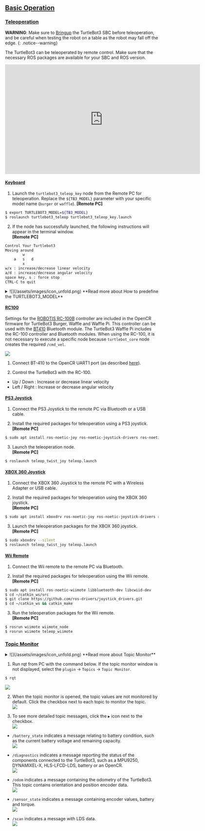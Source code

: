 
## [Basic Operation](#basic-operation)

### [Teleoperation](#teleoperation)

**WARNING**: Make sure to [Bringup][bringup] the TurtleBot3 SBC before teleoperation, and be careful when testing the robot on a table as the robot may fall off the edge.
{: .notice--warning}

The TurtleBot3 can be teleoperated by remote control. Make sure that the necessary ROS packages are available for your SBC and ROS version. 

<iframe width="640" height="360" src="https://www.youtube.com/embed/Z4s18hlazb4" frameborder="0" allowfullscreen></iframe>

#### [Keyboard](#keyboard)

1. Launch the `turtlebot3_teleop_key` node from the Remote PC for teleoperation. Replace the `${TB3_MODEL}` parameter with your specific model name (`burger` or `waffle`). 
**[Remote PC]**  
```bash
$ export TURTLEBOT3_MODEL=${TB3_MODEL}
$ roslaunch turtlebot3_teleop turtlebot3_teleop_key.launch
```

2. If the node has successfully launched, the following instructions will appear in the terminal window.  
**[Remote PC]**  
```bash
Control Your Turtlebot3
Moving around
        w
    a   s   d
        x
w/x : increase/decrease linear velocity
a/d : increase/decrease angular velocity
space key, s : force stop
CTRL-C to quit
```

<details>
<summary>
![](/assets/images/icon_unfold.png) **Read more about How to predefine the TURTLEBOT3_MODEL**
</summary>
The `export TURTLEBOT3_MODEL=${TB3_MODEL}` command can be omitted if the **TURTLEBOT3_MODEL** parameter is predefined in your system's `.bashrc` file. The `.bashrc` file is automatically loaded when a terminal window is created.  

- Example defining TurtlBot3 Burger as the default in the `.bashrc` file.  
```bash
$ echo 'export TURTLEBOT3_MODEL=burger' >> ~/.bashrc
$ source ~/.bashrc
```

- Example defining TurtlBot3 waffle_pi as the default in the `.bashrc` file.  
```bash
$ echo 'export TURTLEBOT3_MODEL=waffle_pi' >> ~/.bashrc
$ source ~/.bashrc
```
</details>

#### [RC100](#rc100)

Settings for the [ROBOTIS RC-100B][rc100] controller are included in the OpenCR firmware for TurtleBot3 Burger, Waffle and Waffle Pi. This controller can be used with the [BT410][bt410] Bluetooth module. The TurtleBot3 Waffle Pi includes the RC-100 controller and Bluetooth modules. When using the RC-100, it is not necessary to execute a specific node because `turtlebot_core` node creates the required `/cmd_vel`.

![](/assets/images/platform/turtlebot3/example/rc100b_with_bt410.png)

1. Connect BT-410 to the OpenCR UART1 port (as described [here][appendix_opencr1_0]).

2. Control the TurtleBot3 with the RC-100.
  - Up / Down : Increase or decrease linear velocity
  - Left / Right : Increase or decrease angular velocity

#### [PS3 Joystick](#ps3-joystick)

1. Connect the PS3 Joystick to the remote PC via Bluetooth or a USB cable.

2. Install the required packages for teleoperation using a PS3 joystick.  
**[Remote PC]**  
  ```bash
$ sudo apt install ros-noetic-joy ros-noetic-joystick-drivers ros-noetic-teleop-twist-joy
  ```

3. Launch the teleoperation node.  
**[Remote PC]**  
  ```bash
$ roslaunch teleop_twist_joy teleop.launch
  ```

#### [XBOX 360 Joystick](#xbox-360-joystick)

1. Connect the XBOX 360 Joystick to the remote PC with a Wireless Adapter or USB cable.

2. Install the required packages for teleoperation using the XBOX 360 joystick.  
**[Remote PC]**  
  ```bash
$ sudo apt install xboxdrv ros-noetic-joy ros-noetic-joystick-drivers ros-noetic-teleop-twist-joy
  ```

3. Launch the teleoperation packages for the XBOX 360 joystick.  
**[Remote PC]**  
  ```bash
$ sudo xboxdrv --silent
$ roslaunch teleop_twist_joy teleop.launch
  ```

#### [Wii Remote](#wii-remote)

1. Connect the Wii remote to the remote PC via Bluetooth.

2. Install the required packages for teleoperation using the Wii remote.  
**[Remote PC]**  
  ```bash
$ sudo apt install ros-noetic-wiimote libbluetooth-dev libcwiid-dev
$ cd ~/catkin_ws/src
$ git clone https://github.com/ros-drivers/joystick_drivers.git  
$ cd ~/catkin_ws && catkin_make
  ```

3. Run the teleoperation packages for the Wii remote.  
**[Remote PC]**  
  ```bash
$ rosrun wiimote wiimote_node
$ rosrun wiimote teleop_wiimote
  ```

### [Topic Monitor](#topic-monitor)

<details>
<summary>
![](/assets/images/icon_unfold.png) **Read more about Topic Monitor**
</summary>
In order to check the topics of our TurtleBot3, we will use [rqt][rqt].rqt is a Qt-based framework for GUI development in ROS. rqt allows users to easily see topic status by displaying all topics in a single topic list, along with additional information like topic types, bandwidth, and value in the GUI.
</details>

1. Run rqt from PC with the command below. If the topic monitor window is not displayed, select the `plugin` -> `Topics` -> `Topic Monitor`.
  ```bash
$ rqt
  ```  
  ![](/assets/images/platform/turtlebot3/example/rqt_1.png)

2. When the topic monitor is opened, the topic values are not monitored by default. Click the checkbox next to each topic to monitor the topic.  
  ![](/assets/images/platform/turtlebot3/example/rqt_2.png)

3. To see more detailed topic messages, click the `▶` icon next to the checkbox.  
  ![](/assets/images/platform/turtlebot3/example/rqt_3.png)

  - `/battery_state` indicates a message relating to battery condition, such as the current battery voltage and remaining capacity.  
  ![](/assets/images/platform/turtlebot3/example/rqt_4.png)

  - `/diagnostics` indicates a message reporting the status of the components connected to the TurtleBot3, such as a MPU9250, DYNAMIXEL-X, HLS-LFCD-LDS, battery or an OpenCR.  
  ![](/assets/images/platform/turtlebot3/example/rqt_5.png)

  - `/odom` indicates a message containing the odometry of the TurtleBot3. This topic contains orientation and position encoder data.  
  ![](/assets/images/platform/turtlebot3/example/rqt_6.png)

  - `/sensor_state` indicates a message containing encoder values, battery and torque.  
  ![](/assets/images/platform/turtlebot3/example/rqt_7.png)

  - `/scan` indicates a message with LDS data.  
  ![](/assets/images/platform/turtlebot3/example/rqt_8.png)


[teleoperation]: /docs/en/platform/turtlebot3/teleoperation/
[basic_examples]: /docs/en/platform/turtlebot3/basic_examples/
[additional_sensors]: /docs/en/platform/turtlebot3/additional_sensors/
[bringup]: /docs/en/platform/turtlebot3/bringup/#bringup
[rqt]: http://wiki.ros.org/rqt
[rc100]: /docs/en/parts/communication/rc-100/
[bt410]: /docs/en/parts/communication/bt-410/
[appendix_opencr1_0]: /docs/en/platform/turtlebot3/appendix_opencr1_0/
